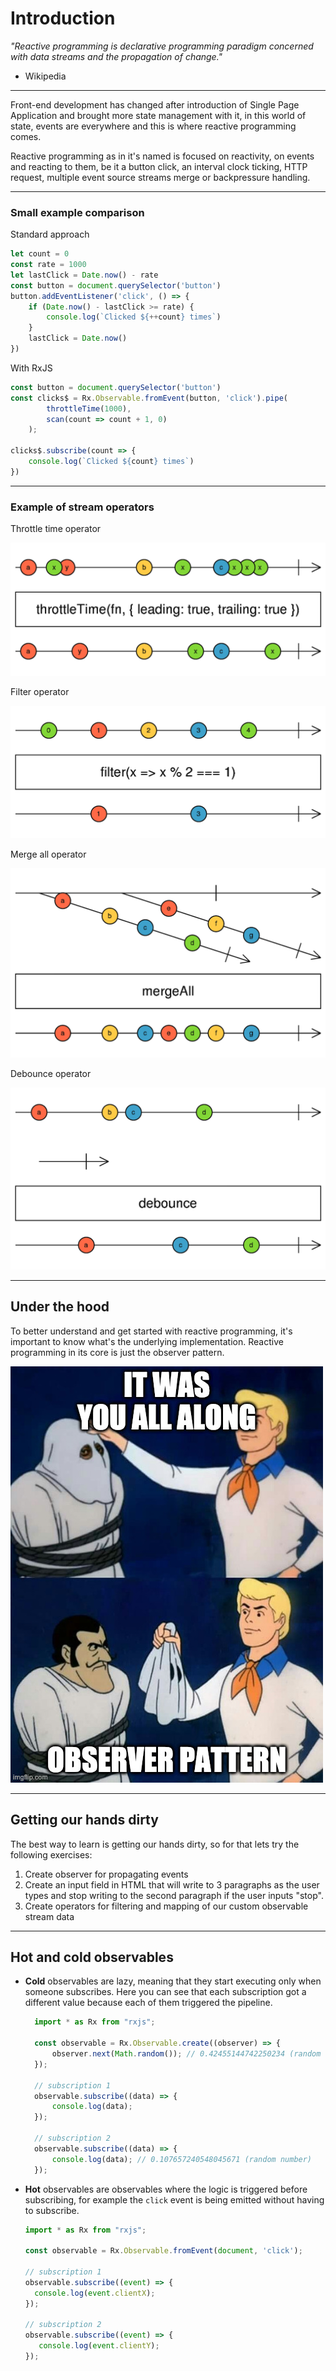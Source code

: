 # Introduction

_"Reactive programming is declarative programming paradigm concerned with data streams and the propagation of change."_

- Wikipedia

---

Front-end development has changed after introduction of Single Page Application and brought more state management with 
it, in this world of state, events are everywhere and this is where reactive programming comes.
    
Reactive programming as in it's named is focused on reactivity, on events and reacting to them, be it a button click,
an interval clock ticking, HTTP request, multiple event source streams merge or backpressure handling.  

---

### Small example comparison

Standard approach
```javascript
let count = 0
const rate = 1000
let lastClick = Date.now() - rate
const button = document.querySelector('button')
button.addEventListener('click', () => {
    if (Date.now() - lastClick >= rate) {
        console.log(`Clicked ${++count} times`)
    }
    lastClick = Date.now()
})
```

With RxJS

```javascript
const button = document.querySelector('button')
const clicks$ = Rx.Observable.fromEvent(button, 'click').pipe(
        throttleTime(1000),
        scan(count => count + 1, 0)
    );
    
clicks$.subscribe(count => {
    console.log(`Clicked ${count} times`)
})
```

---

### Example of stream operators

Throttle time operator

![Throttle time operator](assets/throttleTime.png)

Filter operator

![Filter operator](assets/filter.png)

Merge all operator

![Merge all operator](assets/mergeAll.png)

Debounce operator

![Debounce operator](assets/debounce.png)

---

## Under the hood

To better understand and get started with reactive programming, it's important to know what's the underlying
implementation. Reactive programming in its core is just the observer pattern.

![Under the hood](./assets/observer_pattern.jpg)

---

## Getting our hands dirty

The best way to learn is getting our hands dirty, so for that lets try the following exercises:

1. Create observer for propagating events
2. Create an input field in HTML that will write to 3 paragraphs as the user types and stop writing to the second
   paragraph if the user inputs "stop".
3. Create operators for filtering and mapping of our custom observable stream data

---

## Hot and cold observables

- **Cold** observables are lazy, meaning that they start executing only when someone subscribes. Here you can see that
  each subscription got a different value because each of them triggered the pipeline.
  ```javascript
    import * as Rx from "rxjs";
   
    const observable = Rx.Observable.create((observer) => {
        observer.next(Math.random()); // 0.42455144742250234 (random number)
    });
   
    // subscription 1
    observable.subscribe((data) => {
        console.log(data);
    });
   
    // subscription 2
    observable.subscribe((data) => {
        console.log(data); // 0.107657240548045671 (random number)
    });
  ```
- **Hot** observables are observables where the logic is triggered before subscribing, for example the `click` event is
  being emitted without having to subscribe.
   ```javascript
   import * as Rx from "rxjs";
   
   const observable = Rx.Observable.fromEvent(document, 'click');
   
   // subscription 1
   observable.subscribe((event) => {
     console.log(event.clientX);
   });
   
   // subscription 2
   observable.subscribe((event) => {
      console.log(event.clientY);
   });
   ```
